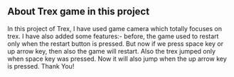 ## About Trex game in this project

In this project of Trex, I have used game camera which totally focuses on trex. I have also added some features:- before, the game used to restart only when the restart button is pressed. But now if we press space key or up arrow key, then also the game will restart. Also the trex jumped only when space key was pressed. Now it will also jump when the up arrow key is pressed. Thank You!